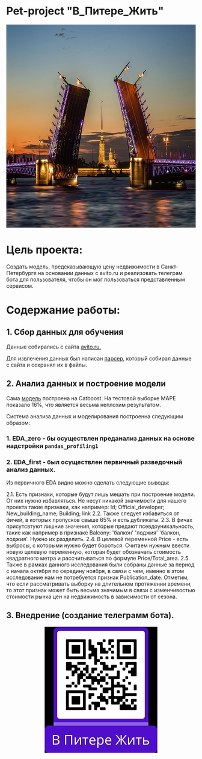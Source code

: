 # Pet-project "В_Питере_Жить"

<p align="center">
  <img width="960" height="540" src="https://github.com/NeKonnnn/PetProject-price-real-estate-in-St.-Petersburg/blob/main/Peterss.jpg">
</p>


# Цель проекта:

Создать модель, предсказывающую цену недвижимости в Санкт-Петербурге на основании данных с avito.ru и реализовать телеграм бота для пользователя, чтобы он мог пользоваться представленным сервисом.

# Содержание работы:

## 1. Сбор данных для обучения

Данные собирались с сайта [avito.ru.](https://www.avito.ru/)

Для извлечения данных был написан [парсер](https://github.com/NeKonnnn/PetProject-price-real-estate-in-St.-Petersburg/blob/main/parser/avito_parser.py), который собирал данные с сайта и сохранял их в файлы.

## 2. Анализ данных и построение модели 

Сама [модель](https://github.com/NeKonnnn/PetProject-price-real-estate-in-St.-Petersburg/blob/main/notebooks/3.%20Modeling.ipynb)
построена на Catboost. На тестовой выборке MAPE показало 16%, что является весьма неплохим результатом. 
 
Система анализа данных и моделирования построенна следующим образом:
### 1. EDA_zero - бы осуществлен преданализ данных на основе надстройки `pandas_profiling1`

### 2. EDA_first - был осуществлен первичный разведочный анализ данных.

Из первичного EDA видно можно сделать следующие выводы:

2.1. Есть признаки, которые будут лишь мешать при построение модели. От них нужно избавляться. Не несут никакой значимости для нашего проекта такие признаки, как например:
Id;
Official_developer;
New_building_name;
Building;
link
2.2. Также следует избавиться от фичей, в которых пропусков свыше 65% и есть дубликаты.
2.3. В фичах присутcвтуют лишние значения, которые предают псевдоуникальность, такие как например в признаке Balcony: 'балкон' 'лоджия' 'балкон, лоджия'. Нужно их разделить.
2.4. В целевой переменной Price - есть выбросы, с которыми нужно будет бороться. Считаем нужным ввести новую целевую переменную, которая будет обозначать стоимость квадратного метра и рассчитываться по формуле Price/Total_area.
2.5. Также в рамках данного исследования были собраны данные за период с начала октября по середину ноября, в связи с чем, именно в этом исследование нам не потребуется признак Publication_date. Отметим, что если рассматривать выборку на длительном протяжении времени, то этот признак может быть весьма значимым в связи с изменчивостью стоимости рынка цен на недвижимость в зависимости от сезона.

## 3. Внедрение (создание телеграмм бота).


<p align="center">
  <img width="300" height="335" src="https://github.com/NeKonnnn/PetProject-price-real-estate-in-St.-Petersburg/blob/main/qr_code.jpg">
</p>






